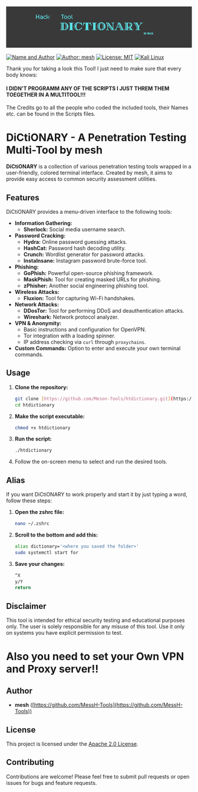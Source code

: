 ![Hack Tool Dictionary](https://github.com/MessH-Tools/htdictionary/blob/main/Images/dictionary-main.png)

[![Name and Author](https://img.shields.io/badge/DiCtiONARY_by-mesH-cyan)](https://github.com/MessH-Tools/htdictionary)
[![Author: mesh](https://img.shields.io/badge/Author-mesh-blue)](https://github.com/MessH-Tools)
[![License: MIT](https://img.shields.io/badge/License-Apache_2.0-yellow.svg)]([https://opensource.org/licenses/Apache_2.0])
[![Kali Linux](https://img.shields.io/badge/Kali_Linux-black?style=flat-square&logo=kali-linux&logoColor=white)](https://www.kali.org/)

Thank you for taking a look this Tool!
I just need to make sure that every body knows:
#### I DIDN'T PROGRAMM ANY OF THE SCRIPTS I JUST THREM THEM TOEGETHER IN A MULTITOOL!!!
The Credits go to all the people who coded the included tools, their Names etc. can be found in the Scripts files.

# DiCtiONARY - A Penetration Testing Multi-Tool by mesh


**DiCtiONARY** is a collection of various penetration testing tools wrapped in a user-friendly, colored terminal interface. Created by mesh, it aims to provide easy access to common security assessment utilities.

## Features

DiCtiONARY provides a menu-driven interface to the following tools:

* **Information Gathering:**
    * **Sherlock:** Social media username search.
* **Password Cracking:**
    * **Hydra:** Online password guessing attacks.
    * **HashCat:** Password hash decoding utility.
    * **Crunch:** Wordlist generator for password attacks.
    * **InstaInsane:** Instagram password brute-force tool.
* **Phishing:**
    * **GoPhish:** Powerful open-source phishing framework.
    * **MaskPhish:** Tool for creating masked URLs for phishing.
    * **zPhisher:** Another social engineering phishing tool.
* **Wireless Attacks:**
    * **Fluxion:** Tool for capturing Wi-Fi handshakes.
* **Network Attacks:**
    * **DDosTor:** Tool for performing DDoS and deauthentication attacks.
    * **Wireshark:** Network protocol analyzer.
* **VPN & Anonymity:**
    * Basic instructions and configuration for OpenVPN.
    * Tor integration with a loading spinner.
    * IP address checking via `curl` through `proxychains`.
* **Custom Commands:** Option to enter and execute your own terminal commands.

## Usage

1.  **Clone the repository:**
    ```bash
    git clone [https://github.com/Meson-Tools/htdictionary.git](https://github.com/Meson-Tools/htdictionary.git)
    cd htdictionary
    ```
2.  **Make the script executable:**
    ```bash
    chmod +x htdictionary
    ```
3.  **Run the script:**
    ```bash
    ./htdictionary
    ```
4.  Follow the on-screen menu to select and run the desired tools.

## Alias
If you want DiCtiONARY to work properly and start it by just typing a word, follow these steps:

1.  **Open the zshrc file:**
    ```bash
    nano ~/.zshrc
    ```

2.  **Scroll to the bottom and add this:**
    ```bash
    alias dictionary='<where you saved the folder>'
    sudo systemctl start for
    ```

3.  **Save your changes:**
    ```bash
    ^X
    y/Y
    return
    ```

## Disclaimer

This tool is intended for ethical security testing and educational purposes only. The user is solely responsible for any misuse of this tool. Use it only on systems you have explicit permission to test.

# Also you need to set your Own VPN and Proxy server!!

## Author

* **mesh** ([https://github.com/MessH-Tools](https://github.com/MessH-Tools))

## License

This project is licensed under the [Apache 2.0 License](LICENSE.txt).

## Contributing

Contributions are welcome! Please feel free to submit pull requests or open issues for bugs and feature requests.

